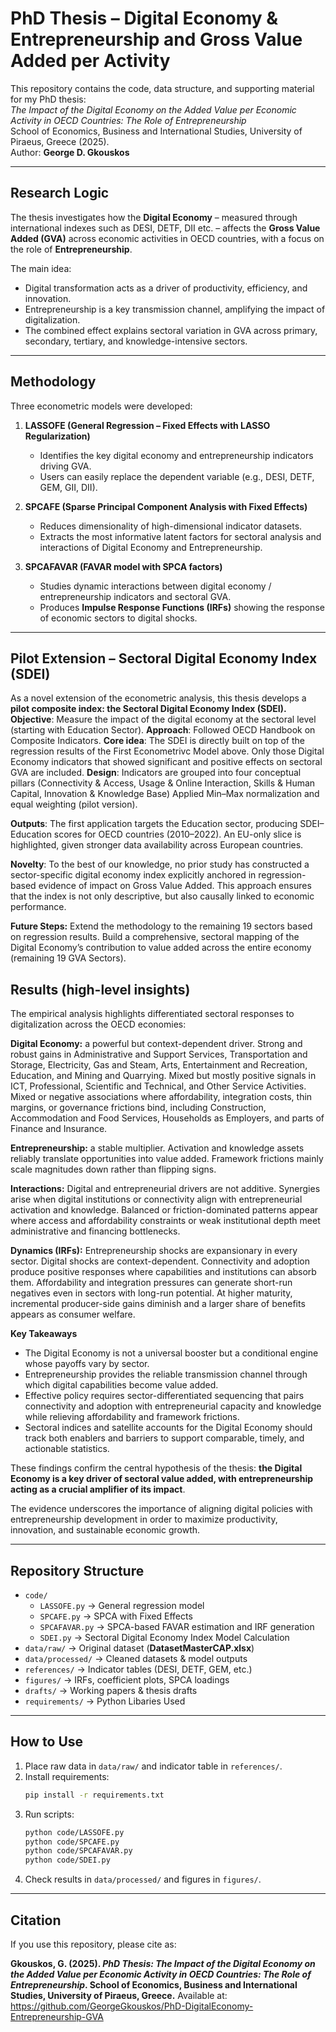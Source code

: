 
# PhD Thesis – Digital Economy & Entrepreneurship and Gross Value Added per Activity

This repository contains the code, data structure, and supporting material for my PhD thesis:  
*The Impact of the Digital Economy on the Added Value per Economic Activity in OECD Countries: The Role of Entrepreneurship*  
School of Economics, Business and International Studies, University of Piraeus, Greece (2025).  
Author: **George D. Gkouskos**

---

## Research Logic
The thesis investigates how the **Digital Economy** – measured through international indexes such as DESI, DETF, DII etc. – affects the **Gross Value Added (GVA)** across economic activities in OECD countries, with a focus on the role of **Entrepreneurship**.  

The main idea:
- Digital transformation acts as a driver of productivity, efficiency, and innovation.
- Entrepreneurship is a key transmission channel, amplifying the impact of digitalization.
- The combined effect explains sectoral variation in GVA across primary, secondary, tertiary, and knowledge-intensive sectors.

---

## Methodology
Three econometric models were developed:

1. **LASSOFE (General Regression – Fixed Effects with LASSO Regularization)**  
   - Identifies the key digital economy and entrepreneurship indicators driving GVA.  
   - Users can easily replace the dependent variable (e.g., DESI, DETF, GEM, GII, DII).  

2. **SPCAFE (Sparse Principal Component Analysis with Fixed Effects)**  
   - Reduces dimensionality of high-dimensional indicator datasets.  
   - Extracts the most informative latent factors for sectoral analysis and interactions of Digital Economy and Entrepreneurship.  

3. **SPCAFAVAR (FAVAR model with SPCA factors)**  
   - Studies dynamic interactions between digital economy / entrepreneurship indicators and sectoral GVA.  
   - Produces **Impulse Response Functions (IRFs)** showing the response of economic sectors to digital shocks.  

---
## Pilot Extension – Sectoral Digital Economy Index (SDEI)

As a novel extension of the econometric analysis, this thesis develops a **pilot composite index: the Sectoral Digital Economy Index (SDEI).**
**Objective**: Measure the impact of the digital economy at the sectoral level (starting with Education Sector).
**Approach**: Followed OECD Handbook on Composite Indicators.
**Core idea**: The SDEI is directly built on top of the regression results of the First Econometrivc Model above. Only those Digital Economy indicators that showed significant and positive effects on sectoral GVA are included.
**Design**: Indicators are grouped into four conceptual pillars (Connectivity & Access, Usage & Online Interaction, Skills & Human Capital, Innovation & Knowledge Base)
Applied Min–Max normalization and equal weighting (pilot version).

**Outputs**:
The first application targets the Education sector, producing SDEI–Education scores for OECD countries (2010–2022).
An EU-only slice is highlighted, given stronger data availability across European countries.

**Novelty**: 
To the best of our knowledge, no prior study has constructed a sector-specific digital economy index explicitly anchored in regression-based evidence of impact on Gross Value Added. This approach ensures that the index is not only descriptive, but also causally linked to economic performance.

**Future Steps:**
Extend the methodology to the remaining 19 sectors based on regression results.
Build a comprehensive, sectoral mapping of the Digital Economy’s contribution to value added across the entire economy (remaining 19 GVA Sectors).

## Results (high-level insights)

The empirical analysis highlights differentiated sectoral responses to digitalization across the OECD economies:

**Digital Economy:** a powerful but context-dependent driver. Strong and robust gains in Administrative and Support Services, Transportation and Storage, Electricity, Gas and Steam, Arts, Entertainment and Recreation, Education, and Mining and Quarrying. Mixed but mostly positive signals in ICT, Professional, Scientific and Technical, and Other Service Activities. Mixed or negative associations where affordability, integration costs, thin margins, or governance frictions bind, including Construction, Accommodation and Food Services, Households as Employers, and parts of Finance and Insurance.

**Entrepreneurship:** a stable multiplier. Activation and knowledge assets reliably translate opportunities into value added. Framework frictions mainly scale magnitudes down rather than flipping signs.

**Interactions:** Digital and entrepreneurial drivers are not additive. Synergies arise when digital institutions or connectivity align with entrepreneurial activation and knowledge. Balanced or friction-dominated patterns appear where access and affordability constraints or weak institutional depth meet administrative and financing bottlenecks.

**Dynamics (IRFs):** Entrepreneurship shocks are expansionary in every sector. Digital shocks are context-dependent. Connectivity and adoption produce positive responses where capabilities and institutions can absorb them. Affordability and integration pressures can generate short-run negatives even in sectors with long-run potential. At higher maturity, incremental producer-side gains diminish and a larger share of benefits appears as consumer welfare.

**Key Takeaways**
- The Digital Economy is not a universal booster but a conditional engine whose payoffs vary by sector.
- Entrepreneurship provides the reliable transmission channel through which digital capabilities become value added.
- Effective policy requires sector-differentiated sequencing that pairs connectivity and adoption with entrepreneurial capacity and knowledge while relieving affordability and framework frictions.
- Sectoral indices and satellite accounts for the Digital Economy should track both enablers and barriers to support comparable, timely, and actionable statistics.

These findings confirm the central hypothesis of the thesis: **the Digital Economy is a key driver of sectoral value added, with entrepreneurship acting as a crucial amplifier of its impact**. 

The evidence underscores the importance of aligning digital policies with entrepreneurship development in order to maximize productivity, innovation, and sustainable economic growth.
  

---

## Repository Structure
- `code/`
  - `LASSOFE.py` → General regression model  
  - `SPCAFE.py` → SPCA with Fixed Effects  
  - `SPCAFAVAR.py` → SPCA-based FAVAR estimation and IRF generation
  - `SDEI.py` → Sectoral Digital Economy Index Model Calculation
- `data/raw/` → Original dataset (**DatasetMasterCAP.xlsx**)  
- `data/processed/` → Cleaned datasets & model outputs  
- `references/` → Indicator tables (DESI, DETF, GEM, etc.)  
- `figures/` → IRFs, coefficient plots, SPCA loadings  
- `drafts/` → Working papers & thesis drafts  
- `requirements/` → Python Libaries Used  
---

## How to Use
1. Place raw data in `data/raw/` and indicator table in `references/`.  
2. Install requirements:  
   ```bash
   pip install -r requirements.txt
   ```  
3. Run scripts:  
   ```bash
   python code/LASSOFE.py
   python code/SPCAFE.py
   python code/SPCAFAVAR.py
   python code/SDEI.py
   ```  
4. Check results in `data/processed/` and figures in `figures/`.  

---

## Citation
If you use this repository, please cite as:

**Gkouskos, G. (2025). *PhD Thesis: The Impact of the Digital Economy on the Added Value per Economic Activity in OECD Countries: The Role of Entrepreneurship*. School of Economics, Business and International Studies, University of Piraeus, Greece.**
Available at: https://github.com/GeorgeGkouskos/PhD-DigitalEconomy-Entrepreneurship-GVA
